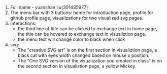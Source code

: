 1. Full name - yuanshan liu(301435977)
2. The menu bar with 3 buttons: home for introduction page, profile for github profile page, visualizations for two visualized svg pages.
3. Interactions: 
    * the third line of title can be clicked to exchange text in home page, the title can be hovered to exchange text in visualiztion page.
    * the menu text will change color to black when click
4. svg:
    * The "creative SVG art" is on the first section in visualiztion page, a black cat with eyes width changed based on mouse x position.
    * The "One SVG version of the visualization you created in class" is on the second section in visualiztion page, a yellow Mickey.
